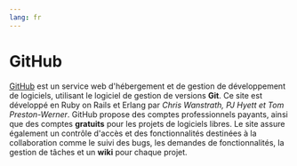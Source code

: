 ```yaml
---
lang: fr
---
```


# GitHub

[GitHub](https://www.github.com) est un service web d'hébergement et de gestion de développement de logiciels, utilisant le logiciel de gestion de versions **Git**. Ce site est développé en Ruby on Rails et Erlang par *Chris Wanstrath, PJ Hyett et Tom Preston-Werner*. 
GitHub propose des comptes professionnels payants, ainsi que des comptes **gratuits** pour les projets de logiciels libres. Le site assure également un contrôle d'accès et des fonctionnalités destinées à la collaboration comme le suivi des bugs, les demandes de fonctionnalités, la gestion de tâches et un **wiki** pour chaque projet.

